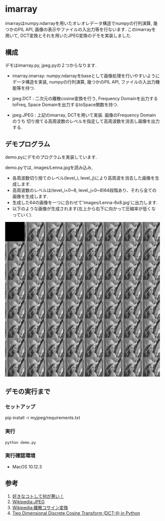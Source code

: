 # imarray

imarrayはnumpy.ndarrayを用いたオレオレデータ構造でnumpyの行列演算, 幾つかのPIL API, 画像の表示やファイルの入出力等を行ないます. 
このimarrayを用いて, DCT変換とそれを用いたJPEG変換のデモを実装しました. 


## 構成

デモはimarray.py, jpeg.pyの２つからなります.
* imarray.imarray: numpy.ndarrayをbaseとして画像処理を行いやすいようにデータ構造を実装,
                   numpyの行列演算, 幾つかのPIL API, ファイルの入出力機能等を持つ.

* jpeg.DCT       : 二次元の離散cosine変換を行う, 
                   Frequency Domainを出力するtoFreq,
                   Space Domainを出力するtoSpace関数を持つ.

* jpeg.JPEG      : 上記のimarray, DCTを用いて実装. 画像のFrequency Domainのうち
                   切り捨てる高周波数のレベルを指定して高周波数を消去し画像を出力する.


## デモプログラム

demo.pyにデモのプログラムを実装しています.

demo.pyでは, images/Lenna.jpgを読み込み,

* 各周波数切り捨てのレベル(level\_i, level\_j)により高周波を消去した画像を生成します.
* 高周波数のレベルは(level\_i=0\~8, level\_j=0~8)64段階あり、それら全ての画像を生成します.
* 生成した64の画像を一つに合わせて'images/Lenna-8x8.jpg'に出力します.
* 以下のような画像が生成されます(左上から右下に向かって圧縮率が低くなっていく).

![実行例](https://github.com/cozysfc/imarray/blob/master/images/Lenna_jpeg_example_8x8_concatenated.jpg)

## デモの実行まで

### セットアップ

pip install -r myjpeg/requirements.txt


### 実行

```
python demo.py
```


### 実行確認環境

* MacOS 10.12.3


## 参考

1. [好きなコトして何が悪い！](http://tony-mooori.blogspot.jp/2016/02/dctpythonpython.html)
2. [Wikipedia:JPEG](https://ja.wikipedia.org/wiki/JPEG)
3. [Wikipedia:離散コサイン変換](https://ja.wikipedia.org/wiki/%E9%9B%A2%E6%95%A3%E3%82%B3%E3%82%B5%E3%82%A4%E3%83%B3%E5%A4%89%E6%8F%9B)
4. [Two Dimensional Discrete Cosine Transform (DCT-II) in Python](http://www.answermysearches.com/two-dimensional-discrete-cosine-transform-dct-ii-in-python/350/)
